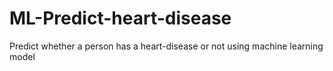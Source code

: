 # ML-Predict-heart-disease
Predict whether a person has a heart-disease or not using machine learning model
